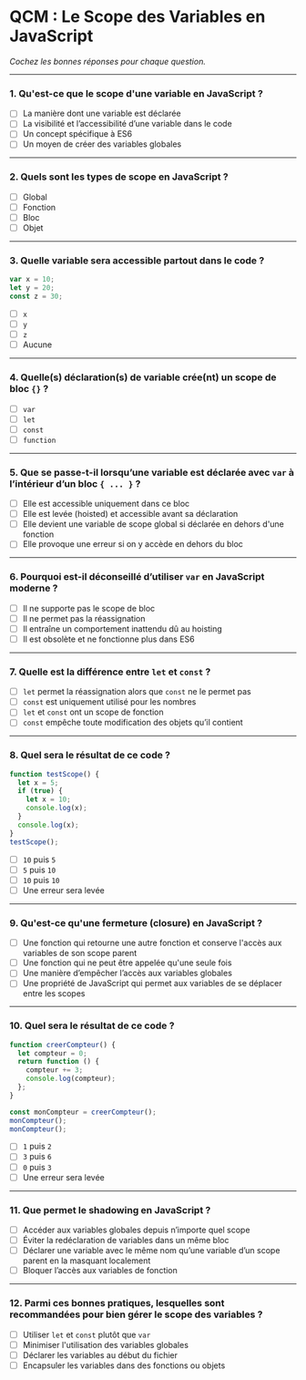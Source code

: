 # QCM : Le Scope des Variables en JavaScript

*Cochez les bonnes réponses pour chaque question.*

---

### 1. Qu'est-ce que le scope d'une variable en JavaScript ?  
- [ ] La manière dont une variable est déclarée  
- [ ] La visibilité et l’accessibilité d’une variable dans le code  
- [ ] Un concept spécifique à ES6  
- [ ] Un moyen de créer des variables globales  

---

### 2. Quels sont les types de scope en JavaScript ?  
- [ ] Global  
- [ ] Fonction  
- [ ] Bloc  
- [ ] Objet  

---

### 3. Quelle variable sera accessible partout dans le code ?  
```js
var x = 10;
let y = 20;
const z = 30;
```
- [ ] `x`  
- [ ] `y`  
- [ ] `z`  
- [ ] Aucune  

---

### 4. Quelle(s) déclaration(s) de variable crée(nt) un scope de bloc `{}` ?  
- [ ] `var`  
- [ ] `let`  
- [ ] `const`  
- [ ] `function`  

---

### 5. Que se passe-t-il lorsqu’une variable est déclarée avec `var` à l’intérieur d’un bloc `{ ... }` ?  
- [ ] Elle est accessible uniquement dans ce bloc  
- [ ] Elle est levée (hoisted) et accessible avant sa déclaration  
- [ ] Elle devient une variable de scope global si déclarée en dehors d'une fonction  
- [ ] Elle provoque une erreur si on y accède en dehors du bloc  

---

### 6. Pourquoi est-il déconseillé d’utiliser `var` en JavaScript moderne ?  
- [ ] Il ne supporte pas le scope de bloc  
- [ ] Il ne permet pas la réassignation  
- [ ] Il entraîne un comportement inattendu dû au hoisting  
- [ ] Il est obsolète et ne fonctionne plus dans ES6  

---

### 7. Quelle est la différence entre `let` et `const` ?  
- [ ] `let` permet la réassignation alors que `const` ne le permet pas  
- [ ] `const` est uniquement utilisé pour les nombres  
- [ ] `let` et `const` ont un scope de fonction  
- [ ] `const` empêche toute modification des objets qu’il contient  

---

### 8. Quel sera le résultat de ce code ?  
```js
function testScope() {
  let x = 5;
  if (true) {
    let x = 10;
    console.log(x);
  }
  console.log(x);
}
testScope();
```
- [ ] `10` puis `5`  
- [ ] `5` puis `10`  
- [ ] `10` puis `10`  
- [ ] Une erreur sera levée  

---

### 9. Qu'est-ce qu'une fermeture (closure) en JavaScript ?  
- [ ] Une fonction qui retourne une autre fonction et conserve l'accès aux variables de son scope parent  
- [ ] Une fonction qui ne peut être appelée qu'une seule fois  
- [ ] Une manière d’empêcher l’accès aux variables globales  
- [ ] Une propriété de JavaScript qui permet aux variables de se déplacer entre les scopes  

---

### 10. Quel sera le résultat de ce code ?  
```js
function creerCompteur() {
  let compteur = 0;
  return function () {
    compteur += 3;
    console.log(compteur);
  };
}

const monCompteur = creerCompteur();
monCompteur();
monCompteur();
```
- [ ] `1` puis `2`  
- [ ] `3` puis `6`  
- [ ] `0` puis `3`  
- [ ] Une erreur sera levée  

---

### 11. Que permet le shadowing en JavaScript ?  
- [ ] Accéder aux variables globales depuis n’importe quel scope  
- [ ] Éviter la redéclaration de variables dans un même bloc  
- [ ] Déclarer une variable avec le même nom qu’une variable d’un scope parent en la masquant localement  
- [ ] Bloquer l’accès aux variables de fonction  

---

### 12. Parmi ces bonnes pratiques, lesquelles sont recommandées pour bien gérer le scope des variables ?  
- [ ] Utiliser `let` et `const` plutôt que `var`  
- [ ] Minimiser l'utilisation des variables globales  
- [ ] Déclarer les variables au début du fichier  
- [ ] Encapsuler les variables dans des fonctions ou objets  